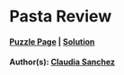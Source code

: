 # Pasta Review

#### [Puzzle Page](3.1-p.pdf) | [Solution](3.1.pdf)
#### Author(s): [Claudia Sanchez](../../../../search.html?q=Claudia+Sanchez)


